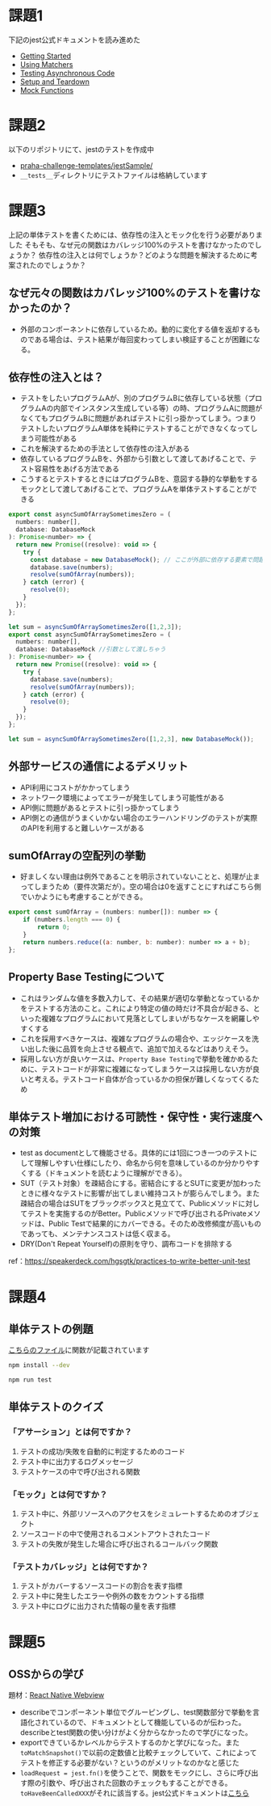 # 課題1

下記のjest公式ドキュメントを読み進めた

- [Getting Started](https://jestjs.io/ja/docs/getting-started)
- [Using Matchers](https://jestjs.io/ja/docs/using-matchers)
- [Testing Asynchronous Code](https://jestjs.io/docs/asynchronous)
- [Setup and Teardown](https://jestjs.io/docs/setup-teardown)
- [Mock Functions](https://jestjs.io/docs/mock-functions)

# 課題2

以下のリポジトリにて、jestのテストを作成中

- [praha-challenge-templates/jestSample/](https://github.com/h-k-nyosu/praha-challenge-templates/tree/master/jestSample)
- `__tests__`ディレクトリにテストファイルは格納しています

# 課題3

上記の単体テストを書くためには、依存性の注入とモック化を行う必要がありました
そもそも、なぜ元の関数はカバレッジ100%のテストを書けなかったのでしょうか？
依存性の注入とは何でしょうか？どのような問題を解決するために考案されたのでしょうか？

## なぜ元々の関数はカバレッジ100%のテストを書けなかったのか？

- 外部のコンポーネントに依存しているため。動的に変化する値を返却するものである場合は、テスト結果が毎回変わってしまい検証することが困難になる。

## 依存性の注入とは？

- テストをしたいプログラムAが、別のプログラムBに依存している状態（プログラムAの内部でインスタンス生成している等）の時、プログラムAに問題がなくてもプログラムBに問題があればテストに引っ掛かってしまう。つまりテストしたいプログラムA単体を純粋にテストすることができなくなってしまう可能性がある
- これを解決するための手法として依存性の注入がある
- 依存しているプログラムBを、外部から引数として渡してあげることで、テスト容易性をあげる方法である
- こうするとテストするときにはプログラムBを、意図する静的な挙動をするモックとして渡してあげることで、プログラムAを単体テストすることができる

```js
export const asyncSumOfArraySometimesZero = (
  numbers: number[],
  database: DatabaseMock
): Promise<number> => {
  return new Promise((resolve): void => {
    try {
      const database = new DatabaseMock(); // ここが外部に依存する要素で問題
      database.save(numbers);
      resolve(sumOfArray(numbers));
    } catch (error) {
      resolve(0);
    }
  });
};
```

```js
let sum = asyncSumOfArraySometimesZero([1,2,3]);
export const asyncSumOfArraySometimesZero = (
  numbers: number[],
  database: DatabaseMock //引数として渡しちゃう
): Promise<number> => {
  return new Promise((resolve): void => {
    try {
      database.save(numbers);
      resolve(sumOfArray(numbers));
    } catch (error) {
      resolve(0);
    }
  });
};

let sum = asyncSumOfArraySometimesZero([1,2,3], new DatabaseMock());

```


## 外部サービスの通信によるデメリット

- API利用にコストがかかってしまう
- ネットワーク環境によってエラーが発生してしまう可能性がある
- API側に問題があるとテストに引っ掛かってしまう
- API側との通信がうまくいかない場合のエラーハンドリングのテストが実際のAPIを利用すると難しいケースがある

## sumOfArrayの空配列の挙動

- 好ましくない理由は例外であることを明示されていないことと、処理が止まってしまうため（要件次第だが）。空の場合は0を返すことにすればこちら側でいかようにも考慮することができる。

```js
export const sumOfArray = (numbers: number[]): number => {
    if (numbers.length === 0) {
        return 0;
    }
    return numbers.reduce((a: number, b: number): number => a + b);
};

```

## Property Base Testingについて

- これはランダムな値を多数入力して、その結果が適切な挙動となっているかをテストする方法のこと。これにより特定の値の時だけ不具合が起きる、といった複雑なプログラムにおいて見落としてしまいがちなケースを網羅しやすくする
- これを採用すべきケースは、複雑なプログラムの場合や、エッジケースを洗い出した後に品質を向上させる観点で、追加で加えるなどはありえそう。
- 採用しない方が良いケースは、`Property Base Testing`で挙動を確かめるために、テストコードが非常に複雑になってしまうケースは採用しない方が良いと考える。テストコード自体が合っているかの担保が難しくなってくるため


## 単体テスト増加における可読性・保守性・実行速度への対策

- test as documentとして機能させる。具体的には1回につき一つのテストにして理解しやすい仕様にしたり、命名から何を意味しているのか分かりやすくする（ドキュメントを読むように理解ができる）。
- SUT（テスト対象）を疎結合にする。密結合にするとSUTに変更が加わったときに様々なテストに影響が出てしまい維持コストが膨らんでしまう。また疎結合の場合はSUTをブラックボックスと見立てて、Publicメソッドに対してテストを実施するのがBetter。Publicメソッドで呼び出されるPrivateメソッドは、Public Testで結果的にカバーできる。そのため改修頻度が高いものであっても、メンテナンスコストは低く収まる。
- DRY(Don't Repeat Yourself)の原則を守り、調布コードを排除する


ref：https://speakerdeck.com/hgsgtk/practices-to-write-better-unit-test

# 課題4

## 単体テストの例題

[こちらのファイル](quote-functions.ts)に関数が記載されています

```sh
npm install --dev

npm run test
```

## 単体テストのクイズ

### 「アサーション」とは何ですか？

1. テストの成功/失敗を自動的に判定するためのコード
2. テスト中に出力するログメッセージ
3. テストケースの中で呼び出される関数


### 「モック」とは何ですか？

1. テスト中に、外部リソースへのアクセスをシミュレートするためのオブジェクト
2. ソースコードの中で使用されるコメントアウトされたコード
3. テストの失敗が発生した場合に呼び出されるコールバック関数


### 「テストカバレッジ」とは何ですか？

1. テストがカバーするソースコードの割合を表す指標
2. テスト中に発生したエラーや例外の数をカウントする指標
3. テスト中にログに出力された情報の量を表す指標


# 課題5

## OSSからの学び

題材：[React Native Webview](https://github.com/react-native-webview/react-native-webview/blob/master/src/__tests__/WebViewShared-test.js)

- describeでコンポーネント単位でグルーピングし、test関数部分で挙動を言語化されているので、ドキュメントとして機能しているのが伝わった。describeとtest関数の使い分けがよく分からなかったので学びになった。
- exportできているかレベルからテストするのかと学びになった。また`toMatchSnapshot()`で以前の定数値と比較チェックしていて、これによってテストを修正する必要がない？というのがメリットなのかなと感じた
- `loadRequest = jest.fn()`を使うことで、関数をモックにし、さらに呼び出す際の引数や、呼び出された回数のチェックもすることができる。`toHaveBeenCalledXXX`がそれに該当する。jest公式ドキュメントは[こちら](https://jestjs.io/ja/docs/expect#tohavebeencalled)